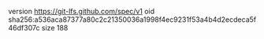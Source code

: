 version https://git-lfs.github.com/spec/v1
oid sha256:a536aca87377a80c2c21350036a1998f4ec9231f53a4b4d2ecdeca5f46df307c
size 188
